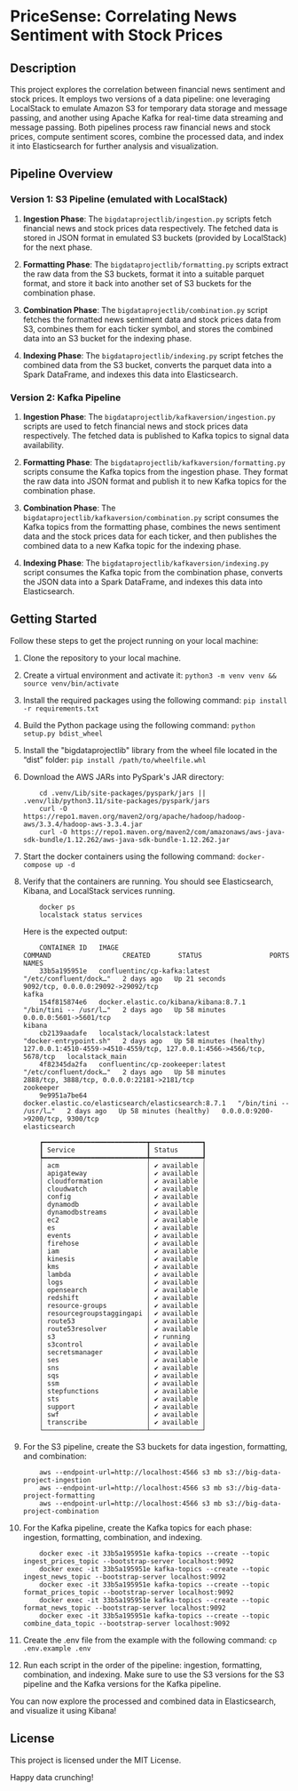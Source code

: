 # PriceSense: Correlating News Sentiment with Stock Prices

## Description

This project explores the correlation between financial news sentiment and stock prices. It employs two versions of a data pipeline: one leveraging LocalStack to emulate Amazon S3 for temporary data storage and message passing, and another using Apache Kafka for real-time data streaming and message passing. Both pipelines process raw financial news and stock prices, compute sentiment scores, combine the processed data, and index it into Elasticsearch for further analysis and visualization.

## Pipeline Overview

### Version 1: S3 Pipeline (emulated with LocalStack)

1. **Ingestion Phase**: The `bigdataprojectlib/ingestion.py` scripts fetch financial news and stock prices data respectively. The fetched data is stored in JSON format in emulated S3 buckets (provided by LocalStack) for the next phase.

2. **Formatting Phase**: The `bigdataprojectlib/formatting.py` scripts extract the raw data from the S3 buckets, format it into a suitable parquet format, and store it back into another set of S3 buckets for the combination phase.

3. **Combination Phase**: The `bigdataprojectlib/combination.py` script fetches the formatted news sentiment data and stock prices data from S3, combines them for each ticker symbol, and stores the combined data into an S3 bucket for the indexing phase.

4. **Indexing Phase**: The `bigdataprojectlib/indexing.py` script fetches the combined data from the S3 bucket, converts the parquet data into a Spark DataFrame, and indexes this data into Elasticsearch.

### Version 2: Kafka Pipeline

1. **Ingestion Phase**: The `bigdataprojectlib/kafkaversion/ingestion.py` scripts are used to fetch financial news and stock prices data respectively. The fetched data is published to Kafka topics to signal data availability.

2. **Formatting Phase**: The `bigdataprojectlib/kafkaversion/formatting.py` scripts consume the Kafka topics from the ingestion phase. They format the raw data into JSON format and publish it to new Kafka topics for the combination phase.

3. **Combination Phase**: The `bigdataprojectlib/kafkaversion/combination.py` script consumes the Kafka topics from the formatting phase, combines the news sentiment data and the stock prices data for each ticker, and then publishes the combined data to a new Kafka topic for the indexing phase.

4. **Indexing Phase**: The `bigdataprojectlib/kafkaversion/indexing.py` script consumes the Kafka topic from the combination phase, converts the JSON data into a Spark DataFrame, and indexes this data into Elasticsearch.

## Getting Started

Follow these steps to get the project running on your local machine:

1. Clone the repository to your local machine.
2. Create a virtual environment and activate it: `python3 -m venv venv && source venv/bin/activate`
3. Install the required packages using the following command: `pip install -r requirements.txt`
4. Build the Python package using the following command: `python setup.py bdist_wheel`
5. Install the "bigdataprojectlib" library from the wheel file located in the “dist” folder: `pip install /path/to/wheelfile.whl`
6. Download the AWS JARs into PySpark's JAR directory:

    ```shell
        cd .venv/Lib/site-packages/pyspark/jars || .venv/lib/python3.11/site-packages/pyspark/jars
        curl -O https://repo1.maven.org/maven2/org/apache/hadoop/hadoop-aws/3.3.4/hadoop-aws-3.3.4.jar
        curl -O https://repo1.maven.org/maven2/com/amazonaws/aws-java-sdk-bundle/1.12.262/aws-java-sdk-bundle-1.12.262.jar
    ```

7. Start the docker containers using the following command: `docker-compose up -d`
8. Verify that the containers are running. You should see Elasticsearch, Kibana, and LocalStack services running.

    ```shell
        docker ps
        localstack status services
    ```

    Here is the expected output:

    ```shell
        CONTAINER ID   IMAGE                                                 COMMAND                  CREATED       STATUS                 PORTS                                                                    NAMES
        33b5a195951e   confluentinc/cp-kafka:latest                          "/etc/confluent/dock…"   2 days ago   Up 21 seconds             9092/tcp, 0.0.0.0:29092->29092/tcp                                       kafka
        154f815874e6   docker.elastic.co/kibana/kibana:8.7.1                 "/bin/tini -- /usr/l…"   2 days ago   Up 58 minutes             0.0.0.0:5601->5601/tcp                                                   kibana
        cb2139aadafe   localstack/localstack:latest                          "docker-entrypoint.sh"   2 days ago   Up 58 minutes (healthy)   127.0.0.1:4510-4559->4510-4559/tcp, 127.0.0.1:4566->4566/tcp, 5678/tcp   localstack_main
        4f82345da2fa   confluentinc/cp-zookeeper:latest                      "/etc/confluent/dock…"   2 days ago   Up 58 minutes             2888/tcp, 3888/tcp, 0.0.0.0:22181->2181/tcp                              zookeeper
        9e9951a7be64   docker.elastic.co/elasticsearch/elasticsearch:8.7.1   "/bin/tini -- /usr/l…"   2 days ago   Up 58 minutes (healthy)   0.0.0.0:9200->9200/tcp, 9300/tcp                                         elasticsearch

        ┏━━━━━━━━━━━━━━━━━━━━━━━━━━┳━━━━━━━━━━━━━┓
        ┃ Service                  ┃ Status      ┃
        ┡━━━━━━━━━━━━━━━━━━━━━━━━━━╇━━━━━━━━━━━━━┩
        │ acm                      │ ✔ available │
        │ apigateway               │ ✔ available │
        │ cloudformation           │ ✔ available │
        │ cloudwatch               │ ✔ available │
        │ config                   │ ✔ available │
        │ dynamodb                 │ ✔ available │
        │ dynamodbstreams          │ ✔ available │
        │ ec2                      │ ✔ available │
        │ es                       │ ✔ available │
        │ events                   │ ✔ available │
        │ firehose                 │ ✔ available │
        │ iam                      │ ✔ available │
        │ kinesis                  │ ✔ available │
        │ kms                      │ ✔ available │
        │ lambda                   │ ✔ available │
        │ logs                     │ ✔ available │
        │ opensearch               │ ✔ available │
        │ redshift                 │ ✔ available │
        │ resource-groups          │ ✔ available │
        │ resourcegroupstaggingapi │ ✔ available │
        │ route53                  │ ✔ available │
        │ route53resolver          │ ✔ available │
        │ s3                       │ ✔ running   │
        │ s3control                │ ✔ available │
        │ secretsmanager           │ ✔ available │
        │ ses                      │ ✔ available │
        │ sns                      │ ✔ available │
        │ sqs                      │ ✔ available │
        │ ssm                      │ ✔ available │
        │ stepfunctions            │ ✔ available │
        │ sts                      │ ✔ available │
        │ support                  │ ✔ available │
        │ swf                      │ ✔ available │
        │ transcribe               │ ✔ available │
        └──────────────────────────┴─────────────┘
    ```

9. For the S3 pipeline, create the S3 buckets for data ingestion, formatting, and combination:

    ```shell
        aws --endpoint-url=http://localhost:4566 s3 mb s3://big-data-project-ingestion
        aws --endpoint-url=http://localhost:4566 s3 mb s3://big-data-project-formatting
        aws --endpoint-url=http://localhost:4566 s3 mb s3://big-data-project-combination
    ```

10. For the Kafka pipeline, create the Kafka topics for each phase: ingestion, formatting, combination, and indexing.

    ```shell
        docker exec -it 33b5a195951e kafka-topics --create --topic ingest_prices_topic --bootstrap-server localhost:9092
        docker exec -it 33b5a195951e kafka-topics --create --topic ingest_news_topic --bootstrap-server localhost:9092
        docker exec -it 33b5a195951e kafka-topics --create --topic format_prices_topic --bootstrap-server localhost:9092
        docker exec -it 33b5a195951e kafka-topics --create --topic format_news_topic --bootstrap-server localhost:9092
        docker exec -it 33b5a195951e kafka-topics --create --topic combine_data_topic --bootstrap-server localhost:9092
    ```

11. Create the .env file from the example with the following command: `cp .env.example .env`
12. Run each script in the order of the pipeline: ingestion, formatting, combination, and indexing. Make sure to use the S3 versions for the S3 pipeline and the Kafka versions for the Kafka pipeline.

You can now explore the processed and combined data in Elasticsearch, and visualize it using Kibana!

## License

This project is licensed under the MIT License.

Happy data crunching!
